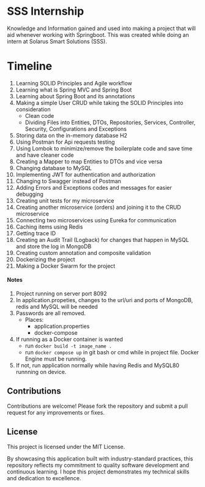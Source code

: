 # SSS Internship
Knowledge and Information gained and used into making a project that will aid whenever working with Springboot.
This was created while doing an intern at Solarus Smart Solutions (SSS).



# Timeline
1. Learning SOLID Principles and Agile workflow
2. Learning what is Spring MVC and Spring Boot
3. Learning about Spring Boot and its annotations
4. Making a simple User CRUD while taking the SOLID Principles into consideration
   - Clean code
   - Dividing Files into Entities, DTOs, Repositories, Services, Controller, Security, Configurations and Exceptions
6. Storing data on the in-memory database H2
7. Using Postman for Api requests testing
8. Using Lombok to minimize/remove the boilerplate code and save time and have cleaner code
9. Creating a Mapper to map Entities to DTOs and vice versa
10. Changing database to MySQL
11. Implementing JWT for authentication and authorization
12. Changing to Swagger instead of Postman
13. Adding Errors and Exceptions codes and messages for easier debugging
14. Creating unit tests for my microservice
15. Creating another microservice (orders) and joining it to the CRUD microservice
16. Connecting two microservices using Eureka for communication
17. Caching items using Redis
18. Getting trace ID
19. Creating an Audit Trail (Logback) for changes that happen in MySQL and store the log in MongoDB
20. Creating custom annotation and composite validation
21. Dockerizing the project
22. Making a Docker Swarm for the project


#### Notes
1. Project running on server port 8092
2. In application.propeties, changes to the url/uri and ports of MongoDB, redis and MySQL will be needed
3. Passwords are all removed.
   - Places:
     - application.properties
     - docker-compose
4. If running as a Docker container is wanted
   - run ```docker build -t image_name .```
   - run ```docker compose up``` in git bash or cmd while in project file. Docker Engine must be running.
6. If not, run application normally while having Redis and MySQL80 runnning on device.

## Contributions
Contributions are welcome! Please fork the repository and submit a pull request for any improvements or fixes.

## License
This project is licensed under the MIT License.


By showcasing this application built with industry-standard practices, this repository reflects my commitment to quality software development and continuous learning. I hope this project demonstrates my technical skills and dedication to excellence.
